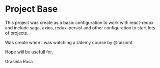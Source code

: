 # Project Base

This project was create as a basic configuration to work with react-redux and include saga, axios, redux-persist and other configuration to start lots of projects.

Was create when I was watching a Udemy course by @luizomf.

Hope will be usefull for,

Grasiela Rosa
